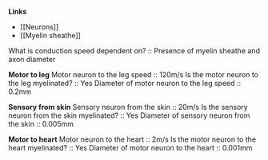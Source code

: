 **Links**
- [[Neurons]]
- [[Myelin sheathe]]

What is conduction speed dependent on? :: Presence of myelin sheathe and axon diameter

**Motor to leg**
Motor neuron to the leg speed :: 120m/s
Is the motor neuron to the leg myelinated? :: Yes
Diameter of motor neuron to the leg speed :: 0.2mm

**Sensory from skin**
Sensory neuron from the skin :: 20m/s
Is the sensory neuron from the skin myelinated? :: Yes
Diameter of sensory neuron from the skin :: 0.005mm

**Motor to heart**
Motor neuron to the heart :: 2m/s
Is the motor neuron to the heart myelinated? :: Yes
Diameter of motor neuron to the heart :: 0.001mm
